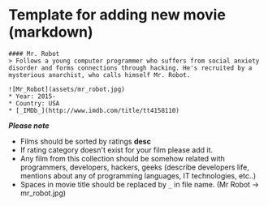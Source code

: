 # Template for adding new movie (markdown)

```
#### Mr. Robot
> Follows a young computer programmer who suffers from social anxiety disorder and forms connections through hacking. He's recruited by a mysterious anarchist, who calls himself Mr. Robot.

![Mr_Robot](assets/mr_robot.jpg)
* Year: 2015-
* Country: USA
* [_IMDb_](http://www.imdb.com/title/tt4158110)
```

_**Please note**_
 - Films should be sorted by ratings **desc**
 - If rating category doesn't exist for your film please add it.
 - Any film from this collection should be somehow related with programmers, developers, hackers, geeks (describe developers life, mentions about any of programming languages, IT technologies, etc..)
 - Spaces in movie title should be replaced by `_` in file name. (Mr Robot -> mr_robot.jpg)
